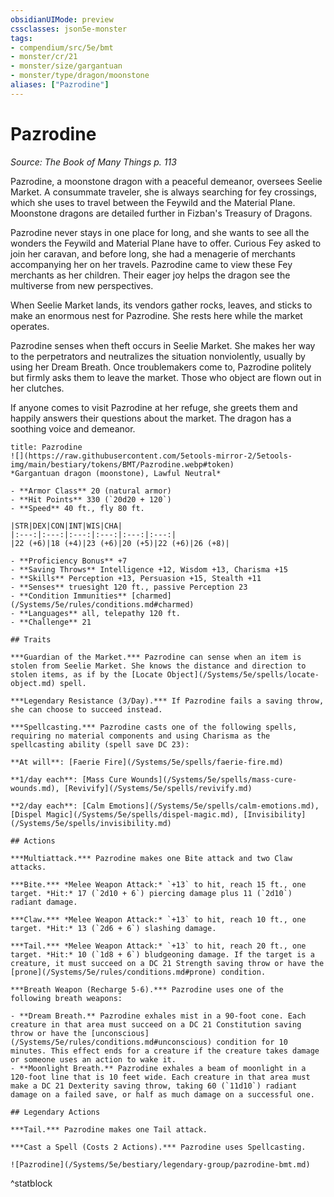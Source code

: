 ```yaml
---
obsidianUIMode: preview
cssclasses: json5e-monster
tags:
- compendium/src/5e/bmt
- monster/cr/21
- monster/size/gargantuan
- monster/type/dragon/moonstone
aliases: ["Pazrodine"]
---
```

# Pazrodine
*Source: The Book of Many Things p. 113*  

Pazrodine, a moonstone dragon with a peaceful demeanor, oversees Seelie Market. A consummate traveler, she is always searching for fey crossings, which she uses to travel between the Feywild and the Material Plane. Moonstone dragons are detailed further in Fizban's Treasury of Dragons.

Pazrodine never stays in one place for long, and she wants to see all the wonders the Feywild and Material Plane have to offer. Curious Fey asked to join her caravan, and before long, she had a menagerie of merchants accompanying her on her travels. Pazrodine came to view these Fey merchants as her children. Their eager joy helps the dragon see the multiverse from new perspectives.

When Seelie Market lands, its vendors gather rocks, leaves, and sticks to make an enormous nest for Pazrodine. She rests here while the market operates.

Pazrodine senses when theft occurs in Seelie Market. She makes her way to the perpetrators and neutralizes the situation nonviolently, usually by using her Dream Breath. Once troublemakers come to, Pazrodine politely but firmly asks them to leave the market. Those who object are flown out in her clutches.

If anyone comes to visit Pazrodine at her refuge, she greets them and happily answers their questions about the market. The dragon has a soothing voice and demeanor.

```ad-statblock
title: Pazrodine
![](https://raw.githubusercontent.com/5etools-mirror-2/5etools-img/main/bestiary/tokens/BMT/Pazrodine.webp#token)
*Gargantuan dragon (moonstone), Lawful Neutral*

- **Armor Class** 20 (natural armor)
- **Hit Points** 330 (`20d20 + 120`)
- **Speed** 40 ft., fly 80 ft.

|STR|DEX|CON|INT|WIS|CHA|
|:---:|:---:|:---:|:---:|:---:|:---:|
|22 (+6)|18 (+4)|23 (+6)|20 (+5)|22 (+6)|26 (+8)|

- **Proficiency Bonus** +7
- **Saving Throws** Intelligence +12, Wisdom +13, Charisma +15
- **Skills** Perception +13, Persuasion +15, Stealth +11
- **Senses** truesight 120 ft., passive Perception 23
- **Condition Immunities** [charmed](/Systems/5e/rules/conditions.md#charmed)
- **Languages** all, telepathy 120 ft.
- **Challenge** 21

## Traits

***Guardian of the Market.*** Pazrodine can sense when an item is stolen from Seelie Market. She knows the distance and direction to stolen items, as if by the [Locate Object](/Systems/5e/spells/locate-object.md) spell.

***Legendary Resistance (3/Day).*** If Pazrodine fails a saving throw, she can choose to succeed instead.

***Spellcasting.*** Pazrodine casts one of the following spells, requiring no material components and using Charisma as the spellcasting ability (spell save DC 23):

**At will**: [Faerie Fire](/Systems/5e/spells/faerie-fire.md)

**1/day each**: [Mass Cure Wounds](/Systems/5e/spells/mass-cure-wounds.md), [Revivify](/Systems/5e/spells/revivify.md)

**2/day each**: [Calm Emotions](/Systems/5e/spells/calm-emotions.md), [Dispel Magic](/Systems/5e/spells/dispel-magic.md), [Invisibility](/Systems/5e/spells/invisibility.md)

## Actions

***Multiattack.*** Pazrodine makes one Bite attack and two Claw attacks.

***Bite.*** *Melee Weapon Attack:* `+13` to hit, reach 15 ft., one target. *Hit:* 17 (`2d10 + 6`) piercing damage plus 11 (`2d10`) radiant damage.

***Claw.*** *Melee Weapon Attack:* `+13` to hit, reach 10 ft., one target. *Hit:* 13 (`2d6 + 6`) slashing damage.

***Tail.*** *Melee Weapon Attack:* `+13` to hit, reach 20 ft., one target. *Hit:* 10 (`1d8 + 6`) bludgeoning damage. If the target is a creature, it must succeed on a DC 21 Strength saving throw or have the [prone](/Systems/5e/rules/conditions.md#prone) condition.

***Breath Weapon (Recharge 5-6).*** Pazrodine uses one of the following breath weapons:

- **Dream Breath.** Pazrodine exhales mist in a 90-foot cone. Each creature in that area must succeed on a DC 21 Constitution saving throw or have the [unconscious](/Systems/5e/rules/conditions.md#unconscious) condition for 10 minutes. This effect ends for a creature if the creature takes damage or someone uses an action to wake it.  
- **Moonlight Breath.** Pazrodine exhales a beam of moonlight in a 120-foot line that is 10 feet wide. Each creature in that area must make a DC 21 Dexterity saving throw, taking 60 (`11d10`) radiant damage on a failed save, or half as much damage on a successful one.  

## Legendary Actions

***Tail.*** Pazrodine makes one Tail attack.

***Cast a Spell (Costs 2 Actions).*** Pazrodine uses Spellcasting.

![Pazrodine](/Systems/5e/bestiary/legendary-group/pazrodine-bmt.md)
```
^statblock